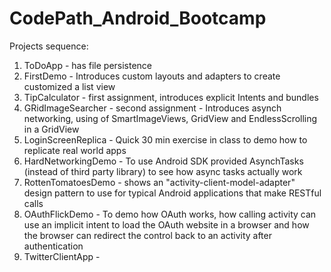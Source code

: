 CodePath_Android_Bootcamp
=========================

Projects sequence:

1. ToDoApp - has file persistence
2. FirstDemo - Introduces custom layouts and adapters to create customized a list view
3. TipCalculator - first assignment, introduces explicit Intents and bundles
4. GRidImageSearcher - second assignment - Introduces asynch networking, using of SmartImageViews, GridView and EndlessScrolling in a GridView
5. LoginScreenReplica - Quick 30 min exercise in class to demo how to replicate real world apps
6. HardNetworkingDemo - To use Android SDK provided AsynchTasks (instead of third party library) to see how async tasks actually work
7. RottenTomatoesDemo - shows an "activity-client-model-adapter" design pattern to use for typical Android applications that make RESTful calls
8. OAuthFlickDemo - To demo how OAuth works, how calling activity can use an implicit intent to load the OAuth website in a browser and how the browser can redirect the control back to an activity after authentication
9. TwitterClientApp - 
